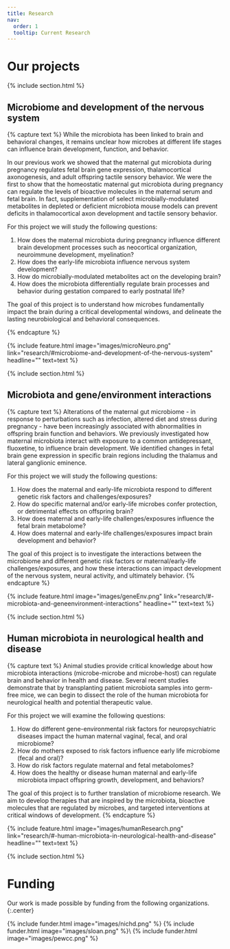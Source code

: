 ```yaml
---
title: Research
nav:
  order: 1
  tooltip: Current Research
---
```


# <i class="fas fa-flask"></i>Our projects

{% include section.html %}
## <i class="fas fa-brain"></i>Microbiome and development of the nervous system
{% capture text %}
While the microbiota has been linked to brain and behavioral changes, it remains unclear how microbes at different life stages can influence brain development, function, and behavior. 

In our previous work we showed that the maternal gut microbiota during pregnancy regulates fetal brain gene expression, thalamocortical axonogenesis, and adult offspring tactile sensory behavior. We were the first to show that the homeostatic maternal gut microbiota during pregnancy can regulate the levels of bioactive molecules in the maternal serum and fetal brain. In fact, supplementation of select microbially-modulated metabolites in depleted or deficient microbiota mouse models can prevent deficits in thalamocortical axon development and tactile sensory behavior. 


For this project we will study the following questions:
1. How does the maternal microbiota during pregnancy influence different brain development processes such as neocortical organization, neuroimmune development, myelination? 
2. How does the early-life microbiota influence nervous system development? 
3. How do microbially-modulated metabolites act on the developing brain?
4. How does the microbiota differentially regulate brain processes and behavior during gestation compared to early postnatal life?


The goal of this project is to understand how microbes fundamentally impact the brain during a critical developmental windows, and delineate the lasting neurobiological and behavioral consequences.

{% endcapture %}

{%
  include feature.html
  image="images/microNeuro.png"
  link="research/#microbiome-and-development-of-the-nervous-system"
  headline=""
  text=text
%}

{% include section.html %}
## <i class="fas fa-dna"></i>Microbiota and gene/environment interactions 
{% capture text %}
Alterations of the maternal gut microbiome - in response to perturbations such as infection, altered diet and stress during pregnancy - have been increasingly associated with abnormalities in offspring brain function and behaviors. We previously investigated how maternal microbiota interact with exposure to a common antidepressant, fluoxetine, to influence brain development. We identified changes in fetal brain gene expression in specific brain regions including the thalamus and lateral ganglionic eminence. 

For this project we will study the following questions:
1. How does the maternal and early-life microbiota respond to different genetic risk factors and challenges/exposures? 
2. How do specific maternal and/or early-life microbes confer protection, or detrimental effects on offspring brain?
3. How does maternal and early-life challenges/exposures influence the fetal brain metabolome?
4. How does maternal and early-life challenges/exposures impact brain development and behavior?

The goal of this project is to investigate the interactions between the microbiome and different genetic risk factors or maternal/early-life challenges/exposures, and how these interactions can impact development of the nervous system, neural activity, and ultimately behavior.
{% endcapture %}

{%
  include feature.html
  image="images/geneEnv.png"
  link="research/#-microbiota-and-geneenvironment-interactions"
  headline=""
  text=text
%}

{% include section.html %}
## <i class="fas fa-user"></i>Human microbiota in neurological health and disease

{% capture text %}
Animal studies provide critical knowledge about how microbiota interactions (microbe-microbe and microbe-host) can regulate brain and behavior in health and disease. Several recent studies demonstrate that by transplanting patient microbiota samples into germ-free mice, we can begin to dissect the role of the human microbiota for neurological health and potential therapeutic value. 

For this project we will examine the following questions:
1. How do different gene-environmental risk factors for neuropsychiatric diseases impact the human maternal vaginal, fecal, and oral microbiome?
2. How do mothers exposed to risk factors influence early life microbiome (fecal and oral)?
3. How do risk factors regulate maternal and fetal metabolomes?
4. How does the healthy or disease human maternal and early-life microbiota impact offspring growth, development, and behaviors?

The goal of this project is to further translation of microbiome research. We aim to develop therapies that are inspired by the microbiota, bioactive molecules that are regulated by microbes, and targeted interventions at critical windows of development. 
{% endcapture %}

{%
  include feature.html
  image="images/humanResearch.png"
  link="research/#-human-microbiota-in-neurological-health-and-disease"
  headline=""
  text=text
%}

{% include section.html %}

# <i class="fas fa-dollar-sign"></i>Funding

Our work is made possible by funding from the following organizations.
{:.center}

{% include funder.html image="images/nichd.png" %}
{% include funder.html image="images/sloan.png" %}\\
{% include funder.html image="images/pewcc.png" %}

